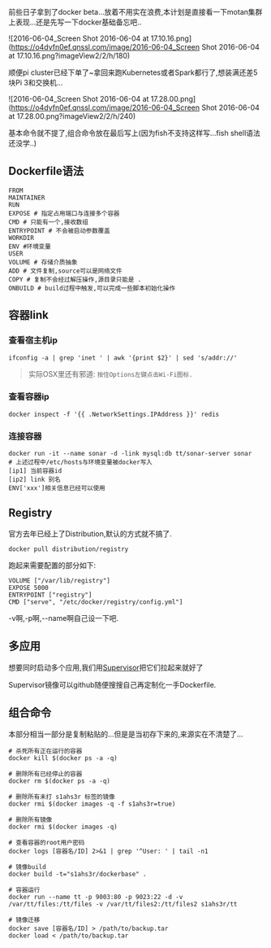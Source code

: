 前些日子拿到了docker beta...放着不用实在浪费,本计划是直接看一下motan集群上表现...还是先写一下docker基础备忘吧..

![2016-06-04_Screen Shot 2016-06-04 at 17.10.16.png](https://o4dyfn0ef.qnssl.com/image/2016-06-04_Screen Shot 2016-06-04 at 17.10.16.png?imageView2/2/h/180) 

顺便pi cluster已经下单了~拿回来跑Kubernetes或者Spark都行了,想装满还差5块Pi 3和交换机... 

![2016-06-04_Screen Shot 2016-06-04 at 17.28.00.png](https://o4dyfn0ef.qnssl.com/image/2016-06-04_Screen Shot 2016-06-04 at 17.28.00.png?imageView2/2/h/240) 

基本命令就不提了,组合命令放在最后写上(因为fish不支持这样写...fish shell语法还没学..)  

## Dockerfile语法 

```
FROM 
MAINTAINER
RUN
EXPOSE # 指定占用端口与连接多个容器
CMD # 只能有一个,接收数组
ENTRYPOINT # 不会被启动参数覆盖
WORKDIR 
ENV #环境变量
USER
VOLUME # 存储介质抽象
ADD # 文件复制,source可以是网络文件
COPY # 复制不会经过解压操作,源目录只能是 . 
ONBUILD # build过程中触发,可以完成一些脚本初始化操作
``` 

## 容器link 

### 查看宿主机ip  

```
ifconfig -a | grep 'inet ' | awk '{print $2}' | sed 's/addr://'
```

> 实际OSX里还有邪道: `按住Options左键点击Wi-Fi图标.` 

### 查看容器ip 

```
docker inspect -f '{{ .NetworkSettings.IPAddress }}' redis
``` 

### 连接容器 

```
docker run -it --name sonar -d -link mysql:db tt/sonar-server sonar
# 上述过程中/etc/hosts与环境变量被docker写入
[ip1] 当前容器id
[ip2] link 别名
ENV['xxx']相关信息已经可以使用
``` 

## Registry 

官方去年已经上了Distribution,默认的方式就不搞了. 

```
docker pull distribution/registry
```

跑起来需要配置的部分如下: 

```
VOLUME ["/var/lib/registry"]
EXPOSE 5000
ENTRYPOINT ["registry"]
CMD ["serve", "/etc/docker/registry/config.yml"]
``` 

-v啊,-p啊,--name啊自己设一下吧. 

## 多应用 

想要同时启动多个应用,我们用[Supervisor](http://www.slahser.com/2016/04/27/日志监控平台优化-启用Supervisor/)把它们拉起来就好了 

Supervisor镜像可以github随便搜搜自己再定制化一手Dockerfile. 

## 组合命令 

本部分相当一部分是复制粘贴的...但是是当初存下来的,来源实在不清楚了... 

```shell 
# 杀死所有正在运行的容器
docker kill $(docker ps -a -q)

# 删除所有已经停止的容器
docker rm $(docker ps -a -q)

# 删除所有未打 s1ahs3r 标签的镜像
docker rmi $(docker images -q -f s1ahs3r=true)

# 删除所有镜像
docker rmi $(docker images -q)

# 查看容器的root用户密码
docker logs [容器名/ID] 2>&1 | grep '^User: ' | tail -n1

# 镜像build
docker build -t="s1ahs3r/dockerbase" .

# 容器运行
docker run --name tt -p 9003:80 -p 9023:22 -d -v /var/tt/files:/tt/files -v /var/tt/files2:/tt/files2 s1ahs3r/tt

# 镜像迁移 
docker save [容器名/ID] > /path/to/backup.tar
docker load < /path/to/backup.tar
``` 

